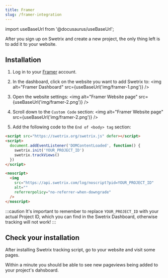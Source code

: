 ```yaml
---
title: Framer
slug: /framer-integration
---
```


import useBaseUrl from '@docusaurus/useBaseUrl';

After you sign up on Swetrix and create a new project, the only thing left is to add it to your website.

## Installation
1. Log in to your [Framer](https://www.framer.com) account.
   
2. In the dashboard, click on the website you want to add Swetrix to:
<img alt="Framer Dashboard" src={useBaseUrl('img/framer-1.png')} />

3. Open the website settings:
<img alt="Framer Website page" src={useBaseUrl('img/framer-2.png')} />

4. Scroll down to the `Custom Code` section:
<img alt="Framer Website page" src={useBaseUrl('img/framer-2.png')} />

5. Add the following code to the `End of <body> tag` section:
```html
<script src="https://swetrix.org/swetrix.js" defer></script>
<script>
  document.addEventListener('DOMContentLoaded', function() {
    swetrix.init('YOUR_PROJECT_ID')
    swetrix.trackViews()
  })
</script>

<noscript>
  <img
    src="https://api.swetrix.com/log/noscript?pid=YOUR_PROJECT_ID"
    alt=""
    referrerpolicy="no-referrer-when-downgrade"
  />
</noscript>
```

:::caution
It's important to remember to replace `YOUR_PROJECT_ID` with your actual Project ID, which you can find in the Swetrix Dashboard, otherwise tracking will not work!
:::

## Check your installation
After installing Swetrix tracking script, go to your website and visit some pages.

Within a minute you should be able to see new pageviews being added to your project's dahsboard.
